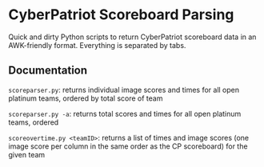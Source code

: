 # CyberPatriot Scoreboard Parsing

Quick and dirty Python scripts to return CyberPatriot scoreboard data in an AWK-friendly format. Everything is separated by tabs.

## Documentation

`scoreparser.py`: returns individual image scores and times for all open platinum teams, ordered by total score of team

`scoreparser.py -a`: returns total scores and times for all open platinum teams, ordered

`scoreovertime.py <teamID>`: returns a list of times and image scores (one image score per column in the same order as the CP scoreboard) for the given team
